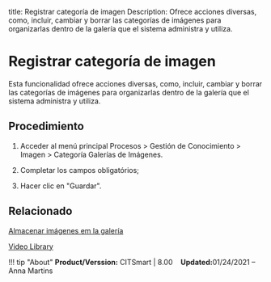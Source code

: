 title: Registrar categoría de imagen
Description: Ofrece acciones diversas, como, incluir, cambiar y borrar las categorías de imágenes para organizarlas dentro de la galería que el sistema administra y utiliza.
# Registrar categoría de imagen


Esta funcionalidad ofrece acciones diversas, como, incluir, cambiar y borrar las
categorías de imágenes para organizarlas dentro de la galería que el sistema
administra y utiliza.

Procedimiento
-----------

1.  Acceder al menú principal Procesos \> Gestión de Conocimiento \> Imagen \>
    Categoría Galerías de Imágenes.

2.  Completar los campos obligatórios;

3.  Hacer clic en "Guardar".



Relacionado
--------

[Almacenar imágenes em la galería](/es-es/citsmart-platform-8/processes/knowledge/configuration/store-images-gallery.html)

<i class='fa fa-youtube-play  fa-2x' style='color:#97ce17;vertical-align: middle;'> </i> [Video Library](https://www.youtube.com/playlist?list=PLB5qK2uzf2ROzG1nEl9sfg_Y3Hy6spefP)

!!! tip "About"
    <b>Product/Verssion:</b> CITSmart | 8.00 &nbsp;&nbsp;
    <b>Updated:</b>01/24/2021 – Anna Martins 


